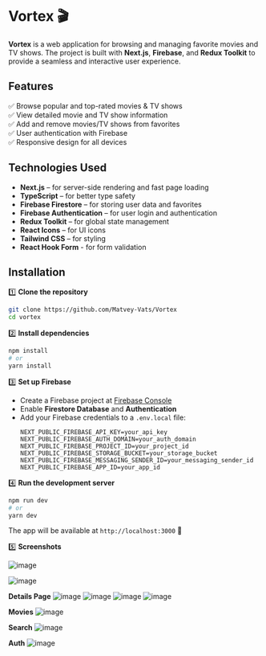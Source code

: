 # Vortex 🎬  

**Vortex** is a web application for browsing and managing favorite movies and TV shows. The project is built with **Next.js**, **Firebase**, and **Redux Toolkit** to provide a seamless and interactive user experience.  

## Features  
✅ Browse popular and top-rated movies & TV shows  
✅ View detailed movie and TV show information  
✅ Add and remove movies/TV shows from favorites  
✅ User authentication with Firebase  
✅ Responsive design for all devices  



## Technologies Used  
- **Next.js** – for server-side rendering and fast page loading  
- **TypeScript** – for better type safety  
- **Firebase Firestore** – for storing user data and favorites  
- **Firebase Authentication** – for user login and authentication  
- **Redux Toolkit** – for global state management  
- **React Icons** – for UI icons  
- **Tailwind CSS** – for styling
- **React Hook Form** - for form validation

## Installation  

1️⃣ **Clone the repository**  
```bash
git clone https://github.com/Matvey-Vats/Vortex
cd vortex
```

2️⃣ **Install dependencies**  
```bash
npm install
# or
yarn install
```

3️⃣ **Set up Firebase**  
- Create a Firebase project at [Firebase Console](https://console.firebase.google.com/)  
- Enable **Firestore Database** and **Authentication**  
- Add your Firebase credentials to a `.env.local` file:  
  ```plaintext
  NEXT_PUBLIC_FIREBASE_API_KEY=your_api_key
  NEXT_PUBLIC_FIREBASE_AUTH_DOMAIN=your_auth_domain
  NEXT_PUBLIC_FIREBASE_PROJECT_ID=your_project_id
  NEXT_PUBLIC_FIREBASE_STORAGE_BUCKET=your_storage_bucket
  NEXT_PUBLIC_FIREBASE_MESSAGING_SENDER_ID=your_messaging_sender_id
  NEXT_PUBLIC_FIREBASE_APP_ID=your_app_id
  ```

4️⃣ **Run the development server**  
```bash
npm run dev
# or
yarn dev
```
The app will be available at `http://localhost:3000` 🚀  

5️⃣ **Screenshots**

![image](https://github.com/user-attachments/assets/cf26f134-08ca-45a9-a0fe-9d27ac458304)

![image](https://github.com/user-attachments/assets/8ef07cbb-bd99-49f2-8f66-9924cda166bf)

**Details Page**
![image](https://github.com/user-attachments/assets/e4f5d63a-686d-4a05-a763-3d1f561ee6f2)
![image](https://github.com/user-attachments/assets/78aad74a-c2b5-4fa3-9dad-2249588cc972)
![image](https://github.com/user-attachments/assets/df2fc780-c68e-47d5-82c1-23ff4771ea70)
![image](https://github.com/user-attachments/assets/43fb30fa-9f3e-440d-92a0-2d526c009c8e)

**Movies**
![image](https://github.com/user-attachments/assets/a52f4111-f3d0-473f-ae4a-fe9a7d34e822)

**Search** 
![image](https://github.com/user-attachments/assets/038e8ff1-e424-438f-b466-8e209222cfbb)


**Auth**
![image](https://github.com/user-attachments/assets/8a25af32-e010-4768-ad99-a0679facdb15)

